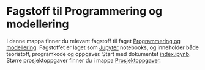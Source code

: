 # Fagstoff til Programmering og modellering

I denne mappa finner du relevant fagstoff til faget [Programmering og modellering](https://github.com/fagstoff/ProgMod/tree/master/Læreplan). Fagstoffet er laget som [Jupyter](https://jupyter.org/) notebooks, og inneholder både teoristoff, programkode og oppgaver. Start med dokumentet [index.ipynb](index.ipynb). Større prosjektoppgaver finner du i mappa [Prosjektoppgaver](https://github.com/fagstoff/ProgMod/tree/master/Prosjektoppgaver).
